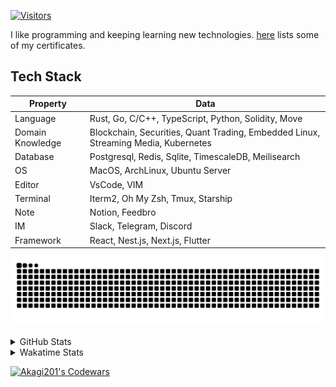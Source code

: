 <!-- markdownlint-disable MD041 MD010 MD033 -->
[![Visitors](https://api.visitorbadge.io/api/daily?path=Akagi201%2FAkagi201&label=Visitors%20Today&countColor=%2337d67a)](https://visitorbadge.io/status?path=Akagi201%2FAkagi201)

I like programming and keeping learning new technologies. [here](https://github.com/Akagi201/blockchain) lists some of my certificates.

## Tech Stack

| Property         	| Data                                                                               	|
|------------------	|------------------------------------------------------------------------------------	|
| Language         	| Rust, Go, C/C++, TypeScript, Python, Solidity, Move                                 |
| Domain Knowledge 	| Blockchain, Securities, Quant Trading, Embedded Linux, Streaming Media, Kubernetes 	|
| Database         	| Postgresql, Redis, Sqlite, TimescaleDB, Meilisearch                                 |
| OS               	| MacOS, ArchLinux, Ubuntu Server                                                     |
| Editor           	| VsCode, VIM                                                                        	|
| Terminal          | Iterm2, Oh My Zsh, Tmux, Starship                                                   |
| Note             	| Notion, Feedbro                                                                    	|
| IM               	| Slack, Telegram, Discord                                                            |
| Framework         | React, Nest.js, Next.js, Flutter                                                   	|

[![github contribution grid snake animation](https://raw.githubusercontent.com/Akagi201/Akagi201/output/github-contribution-grid-snake.svg#gh-light-mode-only)](https://github.com/Akagi201)

<details>
<summary>GitHub Stats</summary>
  <a href="https://github.com/Akagi201"><img alt="Profile Detail" src="https://raw.githubusercontent.com/Akagi201/Akagi201/master/profile-summary-card-output/dracula/0-profile-details.svg" /></a>
  <a href="https://github.com/Akagi201"><img alt="Github Stats" src="https://raw.githubusercontent.com/Akagi201/Akagi201/master/profile-summary-card-output/dracula/3-stats.svg" /></a>
  <a href="https://github.com/Akagi201"><img alt="Lang By Commits" src="https://raw.githubusercontent.com/Akagi201/Akagi201/master/profile-summary-card-output/dracula/2-most-commit-language.svg" /></a>
</details>

<details>
<summary>Wakatime Stats</summary>
<br>

<!--START_SECTION:waka-->

```txt
From: 24 December 2023 - To: 31 December 2023

Total Time: 60 hrs 53 mins

Other        47 hrs 8 mins   ███████████████████▒░░░░░   77.43 %
Rust         6 hrs 59 mins   ███░░░░░░░░░░░░░░░░░░░░░░   11.49 %
sh           4 hrs 17 mins   █▓░░░░░░░░░░░░░░░░░░░░░░░   07.04 %
TypeScript   35 mins         ▒░░░░░░░░░░░░░░░░░░░░░░░░   00.97 %
Markdown     34 mins         ▒░░░░░░░░░░░░░░░░░░░░░░░░   00.94 %
TOML         22 mins         ░░░░░░░░░░░░░░░░░░░░░░░░░   00.62 %
Makefile     19 mins         ░░░░░░░░░░░░░░░░░░░░░░░░░   00.54 %
Docker       11 mins         ░░░░░░░░░░░░░░░░░░░░░░░░░   00.33 %
YAML         8 mins          ░░░░░░░░░░░░░░░░░░░░░░░░░   00.23 %
JSON         7 mins          ░░░░░░░░░░░░░░░░░░░░░░░░░   00.21 %
```

<!--END_SECTION:waka-->

</details>

<a href="https://www.codewars.com/users/Akagi201"><img alt="Akagi201's Codewars" src="https://www.codewars.com/users/Akagi201/badges/small"></a>
